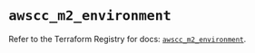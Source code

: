 # `awscc_m2_environment`

Refer to the Terraform Registry for docs: [`awscc_m2_environment`](https://registry.terraform.io/providers/hashicorp/awscc/0.70.0/docs/resources/m2_environment).
